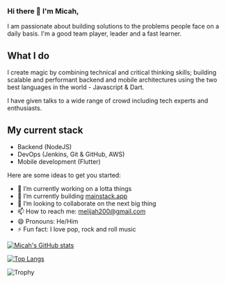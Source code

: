 ### Hi there 👋 I'm Micah,
I am passionate about building solutions to the problems people face on a daily basis. I'm a good team player, leader and a fast learner.

## What I do
I create magic by combining technical and critical thinking skills; building scalable and performant backend and mobile architectures using the two best languages in the world - Javascript & Dart.

I have given talks to a wide range of crowd including tech experts and enthusiasts.

## My current stack
- Backend (NodeJS)
- DevOps (Jenkins, Git & GitHub, AWS)
- Mobile development (Flutter)
<!--
**Megxos/Megxos** is a ✨ _special_ ✨ repository because its `README.md` (this file) appears on your GitHub profile. -->

Here are some ideas to get you started:

- 🔭 I’m currently working on a lotta things
- 🌱 I’m currently building [mainstack.app](https://mainstack.app) 
- 👯 I’m looking to collaborate on the next big thing
- 📫 How to reach me: melijah200@gmail.com
- 😄 Pronouns: He/Him
- ⚡ Fun fact: I love pop, rock and roll music

[![Micah's GitHub stats](https://github-readme-stats.vercel.app/api?username=codemicah&count_private=true&show_icons=true&theme=transparent)](https://github.com/anuraghazra/github-readme-stats)
<!-- [![Top Langs](https://github-readme-stats.vercel.app/api?username=codemicah&langs_count=6&hide=css,html&show_icons=true&count_private=true&theme=radical)](https://github.com/anuraghazra/github-readme-stats) -->
[![Top Langs](https://github-readme-stats.vercel.app/api/top-langs/?username=codemicah&langs_count=2&show_icons=true&count_private=true&theme=transparent)](https://github.com/anuraghazra/github-readme-stats)

![Trophy](https://github-profile-trophy.vercel.app/?username=olanetsoft)
